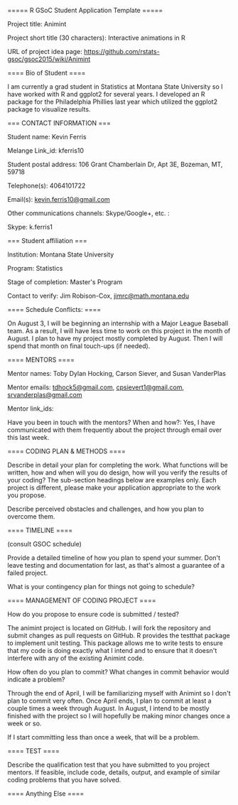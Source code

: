 ===== R GSoC Student Application Template =====

Project title: Animint

Project short title (30 characters): Interactive animations in R

URL of project idea page: https://github.com/rstats-gsoc/gsoc2015/wiki/Animint


==== Bio of Student ====

I am currently a grad student in Statistics at Montana State University so I have worked with R and ggplot2 for several years.  I developed an R package for the Philadelphia Phillies last year which utilized the ggplot2 package to visualize results.


=== CONTACT INFORMATION ===

Student name: Kevin Ferris

Melange Link_id:  kferris10

Student postal address: 106 Grant Chamberlain Dr, Apt 3E, Bozeman, MT, 59718

Telephone(s): 4064101722

Email(s): kevin.ferris10@gmail.com

Other communications channels: Skype/Google+, etc. : 

Skype: k.ferris1


=== Student affiliation ===

Institution: Montana State University

Program: Statistics

Stage of completion: Master's Program

Contact to verify: Jim Robison-Cox, jimrc@math.montana.edu


==== Schedule Conflicts: ====

On August 3, I will be beginning an internship with a Major League Baseball team.  As a result, I will have less time to work on this project in the month of August.  I plan to have my project mostly completed by August.  Then I will spend that month on final touch-ups (if needed).


==== MENTORS ====

Mentor names: Toby Dylan Hocking, Carson Siever, and Susan VanderPlas

Mentor emails: tdhock5@gmail.com, cpsievert1@gmail.com, srvanderplas@gmail.com

Mentor link_ids: 

Have you been in touch with the mentors? When and how?: Yes, I have communicated with them frequently about the project through email over this last week.


==== CODING PLAN & METHODS ====

Describe in detail your plan for completing the work.  What functions will be written, how and when will you do design, how will you verify the results of your coding?  The sub-section headings below are examples only.  Each project is different, please make your application appropriate to the work you propose.  

Describe perceived obstacles and challenges, and how you plan to overcome them.



==== TIMELINE ====

(consult GSOC schedule)

Provide a detailed timeline of how you plan to spend your summer.  Don't leave testing and documentation for last, as that's almost a guarantee of a failed project. 

What is your contingency plan for things not going to schedule? 


==== MANAGEMENT OF CODING PROJECT ====

How do you propose to ensure code is submitted / tested?

The animint project is located on GitHub.  I will fork the repository and submit changes as pull requests on GitHub.  R provides the testthat package to implement unit testing.  This package allows me to write tests to ensure that my code is doing exactly what I intend and to ensure that it doesn't interfere with any of the existing Animint code.

How often do you plan to commit?  What changes in commit behavior would indicate a problem?

Through the end of April, I will be familiarizing myself with Animint so I don't plan to commit very often.  Once April ends, I plan to commit at least a couple times a week through August.  In August, I intend to be mostly finished with the project so I will hopefully be making minor changes once a week or so.  

If I start committing less than once a week, that will be a problem.


==== TEST ====

Describe the qualification test that you have submitted to you project mentors.  If feasible, include code, details, output, and example of similar coding problems that you have solved.



==== Anything Else ====